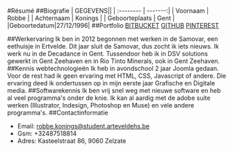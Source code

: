 #Résumé
##Biografie
| GEGEVENS||
| :-------- | -------:|
| Voornaam  | Robbe |
| Achternaam     |   Konings |
| Geboorteplaats      |    Gent |
|Geboortedatum|27/12/1996|
##Portfolio
[BITBUCKET](https://bitbucket.org/robbkoni/)
[GITHUB](https://github.com/robbkoni)
[PINTEREST](https://www.pinterest.com/robbekonings/)

##Werkervaring
Ik ben in 2012 begonnen met werken in de Samovar, een eethuisje in Ertvelde. Dit jaar sluit de Samovar, dus zocht ik iets nieuws. Ik werk nu in de Decadance in Gent. Tussendoor heb ik in DSV solutions gewerkt in Gent Zeehaven en in Rio Tinto Minerals, ook in Gent Zeehaven.
##Kennis webtechnologieën
Ik heb in avondschool 2 jaar Joomla gedaan. Voor de rest had ik geen ervaring met HTML, CSS, Javascript of andere. Die ervaring deed ik ondertussen op in mijn eerste jaar Grafische en Digitale media.
##Softwarekennis
Ik ben vrij snel weg met nieuwe software en heb al veel programma's onder de knie. Ik kan al aardig met de adobe suite werken (Illustrator, Indesign, Photoshop en Muse) en vele andere programma's.
##Contactinformatie
* Email: [robbe.konings@student.arteveldehs.be](mailto:robbe.konings@student.arteveldehs.be "Mail naar mij")
* Gsm: +32487518814
* Adres: Kasteelstraat 86, 9060 Zelzate
